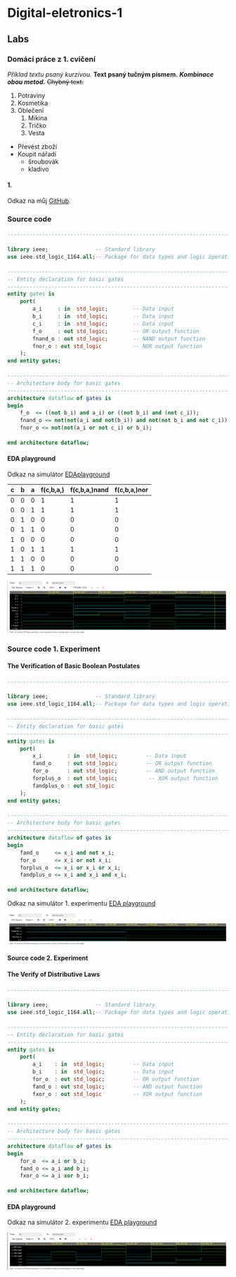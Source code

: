 # Digital-eletronics-1

## Labs

### Domácí práce z 1. cvičení
*Příklad textu psaný kurzívou.* **Text psaný tučným písmem.** ***Kombinace obou metod.***    ~~Chybný text.~~

1. Potraviny
2. Kosmetika
3. Oblečení
     1. Mikina
      2. Tričko
      3. Vesta
* Převést zboží
* Koupit nářadí
  * šroubovák
  * kladivo
  
 #### 1.
 Odkaz na můj [GitHub](https://github.com/milan-drahozal).



### **Source code**

```vhdl
------------------------------------------------------------------------

library ieee;               -- Standard library
use ieee.std_logic_1164.all;-- Package for data types and logic operations

------------------------------------------------------------------------
-- Entity declaration for basic gates
------------------------------------------------------------------------
entity gates is
    port(
        a_i     : in  std_logic;        -- Data input
        b_i     : in  std_logic;        -- Data input
        c_i     : in  std_logic;        -- Data input
        f_o     : out std_logic;        -- OR output function
        fnand_o : out std_logic;        -- NAND output function
        fnor_o : out std_logic          -- NOR output function
    );
end entity gates;

------------------------------------------------------------------------
-- Architecture body for basic gates
------------------------------------------------------------------------
architecture dataflow of gates is
begin
    f_o  <= ((not b_i) and a_i) or ((not b_i) and (not c_i));
    fnand_o <= not(not(a_i and not(b_i)) and not(not b_i and not c_i));
    fnor_o <= not(not(a_i or not c_i) or b_i);

end architecture dataflow;
```

#### EDA playground
Odkaz na simulátor [EDAplayground](https://edaplayground.com/x/DjZa)
  
| c | b | a | f(c,b,a,)| f(c,b,a,)nand| f(c,b,a,)nor|
|---|---|---|----------|--------------|-------------|
| 0 | 0 | 0 |    1     |       1      |      1      |
| 0 | 0 | 1 |    1     |       1      |      1      |
| 0 | 1 | 0 |    0     |       0      |      0      | 
| 0 | 1 | 1 |    0     |       0      |      0      |
| 1 | 0 | 0 |    0     |       0      |      0      |
| 1 | 0 | 1 |    1     |       1      |      1      |
| 1 | 1 | 0 |    0     |       0      |      0      |
| 1 | 1 | 1 |    0     |       0      |      0      |

![Logo](1obr.png)

### **Source code 1. Experiment**

#### The Verification of Basic Boolean Postulates

```vhdl
------------------------------------------------------------------------

library ieee;               -- Standard library
use ieee.std_logic_1164.all;-- Package for data types and logic operations

------------------------------------------------------------------------
-- Entity declaration for basic gates
------------------------------------------------------------------------
entity gates is
    port(
        x_i        : in  std_logic;         -- Data input
        fand_o     : out std_logic;         -- OR output function
        for_o      : out std_logic;         -- AND output function
        forplus_o  : out std_logic;          -- XOR output function
        fandplus_o : out std_logic  
    );
end entity gates;

------------------------------------------------------------------------
-- Architecture body for basic gates
------------------------------------------------------------------------
architecture dataflow of gates is
begin
    fand_o     <= x_i and not x_i;
    for_o      <= x_i or not x_i;
    forplus_o  <= x_i or x_i or x_i;
    fandplus_o <= x_i and x_i and x_i;

end architecture dataflow;

```
Odkaz na simulátor 1. experimentu [EDA playground](https://www.edaplayground.com/x/cBis)

![Logo](2obr.png)

**Source code 2. Experiment**


#### The Verify of Distributive Laws

```vhdl
------------------------------------------------------------------------

library ieee;               -- Standard library
use ieee.std_logic_1164.all;-- Package for data types and logic operations

------------------------------------------------------------------------
-- Entity declaration for basic gates
------------------------------------------------------------------------
entity gates is
    port(
        a_i    : in  std_logic;         -- Data input
        b_i    : in  std_logic;         -- Data input
        for_o  : out std_logic;         -- OR output function
        fand_o : out std_logic;         -- AND output function
        fxor_o : out std_logic          -- XOR output function
    );
end entity gates;

------------------------------------------------------------------------
-- Architecture body for basic gates
------------------------------------------------------------------------
architecture dataflow of gates is
begin
    for_o  <= a_i or b_i;
    fand_o <= a_i and b_i;
    fxor_o <= a_i xor b_i;

end architecture dataflow;
```
#### EDA playground
Odkaz na simulátor 2. experimentu [EDA playground](https://www.edaplayground.com/x/E9xv)

![Logo](3obr.png)
